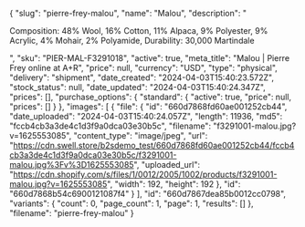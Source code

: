 {
  "slug": "pierre-frey-malou",
  "name": "Malou",
  "description": "<p>Composition: 48% Wool, 16% Cotton, 11% Alpaca, 9% Polyester, 9% Acrylic, 4% Mohair, 2% Polyamide, Durability: 30,000 Martindale</p>",
  "sku": "PIER-MAL-F3291018",
  "active": true,
  "meta_title": "Malou | Pierre Frey online at A+R",
  "price": null,
  "currency": "USD",
  "type": "physical",
  "delivery": "shipment",
  "date_created": "2024-04-03T15:40:23.572Z",
  "stock_status": null,
  "date_updated": "2024-04-03T15:40:24.347Z",
  "prices": [],
  "purchase_options": {
    "standard": {
      "active": true,
      "price": null,
      "prices": []
    }
  },
  "images": [
    {
      "file": {
        "id": "660d7868fd60ae001252cb44",
        "date_uploaded": "2024-04-03T15:40:24.057Z",
        "length": 11936,
        "md5": "fccb4cb3a3de4c1d3f9a0dca03e30b5c",
        "filename": "f3291001-malou.jpg?v=1625553085",
        "content_type": "image/jpeg",
        "url": "https://cdn.swell.store/b2sdemo_test/660d7868fd60ae001252cb44/fccb4cb3a3de4c1d3f9a0dca03e30b5c/f3291001-malou.jpg%3Fv%3D1625553085",
        "uploaded_url": "https://cdn.shopify.com/s/files/1/0012/2005/1002/products/f3291001-malou.jpg?v=1625553085",
        "width": 192,
        "height": 192
      },
      "id": "660d7868b54c6900121087f4"
    }
  ],
  "id": "660d7867dea85b0012cc0798",
  "variants": {
    "count": 0,
    "page_count": 1,
    "page": 1,
    "results": []
  },
  "filename": "pierre-frey-malou"
}
